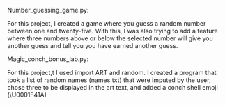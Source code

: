 Number_guessing_game.py:
  
  For this project, I created a game where you guess a random number between one and twenty-five. 
  With this, I was also trying to add a feature where three numbers above or below the selected number will give you another guess and tell you you have earned another guess.

Magic_conch_bonus_lab.py:
  
  For this project,t I used import ART and random.
  I created a program that took a list of random names (names.txt) that were imputed by the user, chose three to be displayed in the art text, and added a conch shell emoji (\U0001F41A)
